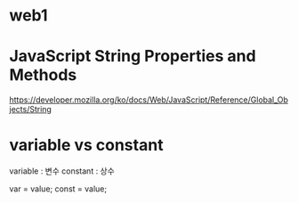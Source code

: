# web1

# JavaScript String Properties and Methods

https://developer.mozilla.org/ko/docs/Web/JavaScript/Reference/Global_Objects/String

# variable vs constant

variable : 변수
constant : 상수

var = value;
const = value;
